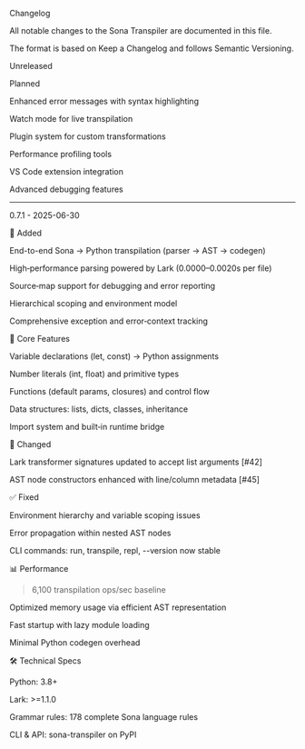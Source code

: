 Changelog

All notable changes to the Sona Transpiler are documented in this file.

The format is based on Keep a Changelog and follows Semantic Versioning.

Unreleased

Planned

Enhanced error messages with syntax highlighting

Watch mode for live transpilation

Plugin system for custom transformations

Performance profiling tools

VS Code extension integration

Advanced debugging features



---

0.7.1 - 2025-06-30

🎉 Added

End-to-end Sona → Python transpilation (parser → AST → codegen)

High‑performance parsing powered by Lark (0.0000–0.0020s per file)

Source‑map support for debugging and error reporting

Hierarchical scoping and environment model

Comprehensive exception and error‑context tracking


🚀 Core Features

Variable declarations (let, const) → Python assignments

Number literals (int, float) and primitive types

Functions (default params, closures) and control flow

Data structures: lists, dicts, classes, inheritance

Import system and built‑in runtime bridge


🔧 Changed

Lark transformer signatures updated to accept list arguments [#42]

AST node constructors enhanced with line/column metadata [#45]


✅ Fixed

Environment hierarchy and variable scoping issues

Error propagation within nested AST nodes

CLI commands: run, transpile, repl, --version now stable


📊 Performance

> 6,100 transpilation ops/sec baseline



Optimized memory usage via efficient AST representation

Fast startup with lazy module loading

Minimal Python codegen overhead


🛠 Technical Specs

Python: 3.8+

Lark: >=1.1.0

Grammar rules: 178 complete Sona language rules

CLI & API: sona-transpiler on PyPI